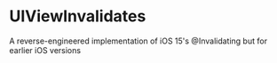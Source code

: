 # UIViewInvalidates
A reverse-engineered implementation of iOS 15's @Invalidating but for earlier iOS versions
